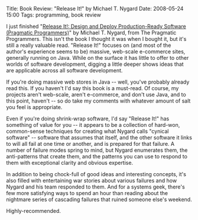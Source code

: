 Title: Book Review: "Release It!" by Michael T. Nygard
Date: 2008-05-24 15:00
Tags: programming, book review

I just finished "[Release It!: Design and Deploy Production-Ready
Software (Pragmatic
Programmers)](http://www.amazon.com/gp/product/0978739213/ref=as_li_ss_tl?ie=UTF8&tag=schoforg-20&linkCode=as2&camp=1789&creative=390957&creativeASIN=0978739213)"
by Michael T. Nygard, from The Pragmatic Programmers. This isn't the
book I thought it was when I bought it, but it's still a really valuable
read. "Release It!" focuses on (and most of the author's experience
seems to be) massive, web-scale e-commerce sites, generally running on
Java. While on the surface it has little to offer to other worlds of
software development, digging a little deeper shows ideas that are
applicable across all software development.

If you're doing massive web stores in Java -- well, you've probably
already read this. If you haven't I'd say this book is a must-read. Of
course, my projects aren't web-scale, aren't e-commerce, and don't use
Java, and to this point, haven't -- so do take my comments with whatever
amount of salt you feel is appropriate.

Even if you're doing shrink-wrap software, I'd say "Release It!" has
something of value for you -- it appears to be a collection of hard-won,
common-sense techniques for creating what Nygard calls "cynical
software" -- software that assumes that itself, and the other software
it links to will all fail at one time or another, and is prepared for
that failure. A number of failure modes spring to mind, but Nygard
enumerates them, the anti-patterns that create them, and the patterns
you can use to respond to them with exceptional clarity and obvious
expertise.

In addition to being chock-full of good ideas and interesting concepts,
it's also filled with entertaining war stories about various failures
and how Nygard and his team responded to them. And for a systems geek,
there's few more satisfying ways to spend an hour than reading about the
nightmare series of cascading failures that ruined someone else's
weekend.

Highly-recommended.


